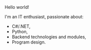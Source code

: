 Hello world!

I'm an IT enthusiast, passionate about:

- C#/.NET,
- Python,
- Backend technologies and modules,
- Program design.

